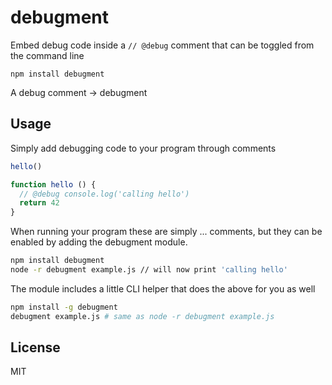# debugment

Embed debug code inside a `// @debug` comment that can be toggled from the command line

```
npm install debugment
```

A debug comment -> debugment

## Usage

Simply add debugging code to your program through comments

``` js
hello()

function hello () {
  // @debug console.log('calling hello')
  return 42
}
```

When running your program these are simply ... comments, but
they can be enabled by adding the debugment module.

```sh
npm install debugment
node -r debugment example.js // will now print 'calling hello'
```

The module includes a little CLI helper that does the above for you as well

```sh
npm install -g debugment
debugment example.js # same as node -r debugment example.js
```

## License

MIT
